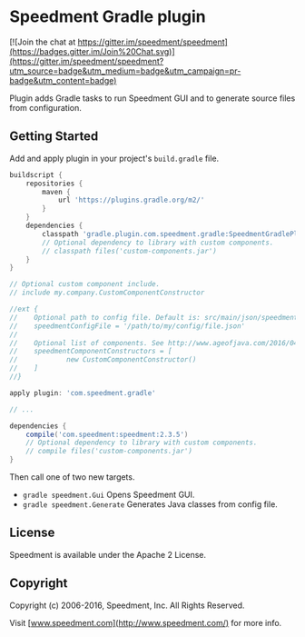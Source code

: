 # Speedment Gradle plugin

[![Join the chat at https://gitter.im/speedment/speedment](https://badges.gitter.im/Join%20Chat.svg)](https://gitter.im/speedment/speedment?utm_source=badge&utm_medium=badge&utm_campaign=pr-badge&utm_content=badge)

Plugin adds Gradle tasks to run Speedment GUI and to generate source files from configuration.

## Getting Started

Add and apply plugin in your project's `build.gradle` file.


````groovy
buildscript {
    repositories {
        maven {
            url 'https://plugins.gradle.org/m2/'
        }
    }
    dependencies {
        classpath 'gradle.plugin.com.speedment.gradle:SpeedmentGradlePlugin:2.3.5'
        // Optional dependency to library with custom components.
        // classpath files('custom-components.jar')
    }
}

// Optional custom component include.
// include my.company.CustomComponentConstructor

//ext {
//    Optional path to config file. Default is: src/main/json/speedment.json
//    speedmentConfigFile = '/path/to/my/config/file.json'
//
//    Optional list of components. See http://www.ageofjava.com/2016/04/how-to-generate-customized-java-8-code.html
//    speedmentComponentConstructors = [
//            new CustomComponentConstructor()
//    ]
//}

apply plugin: 'com.speedment.gradle'

// ...

dependencies {
    compile('com.speedment:speedment:2.3.5')
    // Optional dependency to library with custom components.
    // compile files('custom-components.jar')
}
````

Then call one of two new targets.

* `gradle speedment.Gui` Opens Speedment GUI.
* `gradle speedment.Generate` Generates Java classes from config file.

## License

Speedment is available under the Apache 2 License.

## Copyright

Copyright (c) 2006-2016, Speedment, Inc. All Rights Reserved.

Visit [www.speedment.com](http://www.speedment.com/) for more info.
